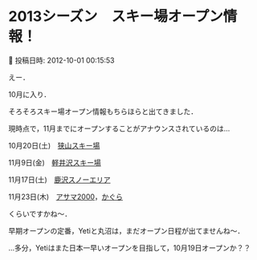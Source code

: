 # 2013シーズン　スキー場オープン情報！

📅 投稿日時: 2012-10-01 00:15:53

えー．





10月に入り．


そろそろスキー場オープン情報もちらほらと出てきました．





現時点で，11月までにオープンすることがアナウンスされているのは…





10月20日(土)　[狭山スキー場](http://www.sayama-ski.jp/)





11月9日(金)　[軽井沢スキー場](http://ski.princehotels.co.jp/karuizawa/)





11月17日(土)　[鹿沢スノーエリア](http://www.kazawa.com/snow/)





11月23日(木)　[アサマ2000](http://www.asama2000.com/index.html)，[かぐら](http://www.princehotels.co.jp/ski/kagura/)





くらいですかね～．





早期オープンの定番，Yetiと丸沼は，まだオープン日程が出てませんね～．





…多分，Yetiはまた日本一早いオープンを目指して，10月19日オープンか？？
